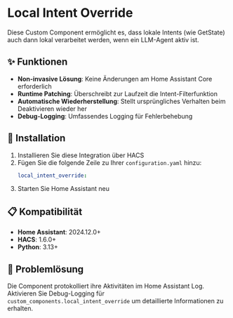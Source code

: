 # Local Intent Override

Diese Custom Component ermöglicht es, dass lokale Intents (wie GetState) auch dann lokal verarbeitet werden, wenn ein LLM-Agent aktiv ist.

## ✨ Funktionen

- **Non-invasive Lösung**: Keine Änderungen am Home Assistant Core erforderlich
- **Runtime Patching**: Überschreibt zur Laufzeit die Intent-Filterfunktion
- **Automatische Wiederherstellung**: Stellt ursprüngliches Verhalten beim Deaktivieren wieder her
- **Debug-Logging**: Umfassendes Logging für Fehlerbehebung

## 🔧 Installation

1. Installieren Sie diese Integration über HACS
2. Fügen Sie die folgende Zeile zu Ihrer `configuration.yaml` hinzu:
   ```yaml
   local_intent_override:
   ```
3. Starten Sie Home Assistant neu

## 📋 Kompatibilität

- **Home Assistant**: 2024.12.0+
- **HACS**: 1.6.0+
- **Python**: 3.13+

## 🐛 Problemlösung

Die Component protokolliert ihre Aktivitäten im Home Assistant Log. Aktivieren Sie Debug-Logging für `custom_components.local_intent_override` um detaillierte Informationen zu erhalten.
